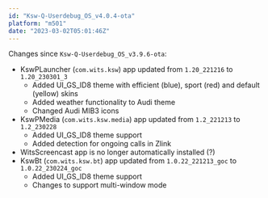 ```yaml
---
id: "Ksw-Q-Userdebug_OS_v4.0.4-ota"
platform: "m501"
date: "2023-03-02T05:01:46Z"
---
```

Changes since `Ksw-Q-Userdebug_OS_v3.9.6-ota`:
- KswPLauncher (`com.wits.ksw`) app updated from `1.20_221216` to `1.20_230301_3`
    - Added UI_GS_ID8 theme with efficient (blue), sport (red) and default (yellow) skins
    - Added weather functionality to Audi theme
    - Changed Audi MIB3 icons
- KswPMedia (`com.wits.ksw.media`) app updated from `1.2_221213` to `1.2_230228`
    - Added UI_GS_ID8 theme support
    - Added detection for ongoing calls in Zlink
- WitsScreencast app is no longer automatically installed (?)
- KswBt (`com.wits.ksw.bt`) app updated from `1.0.22_221213_goc` to `1.0.22_230224_goc`
    - Added UI_GS_ID8 theme support
    - Changes to support multi-window mode
